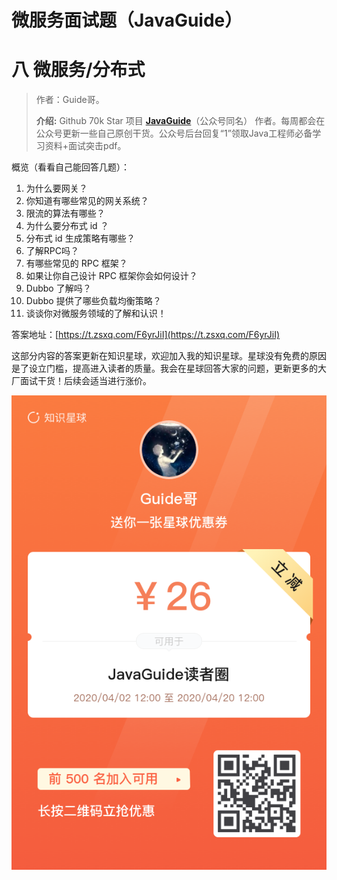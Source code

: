 <!--yml
category: 微服务
date: 0001-01-01 00:00:00
-->

# 微服务面试题（JavaGuide）

# 八 微服务/分布式

> 作者：Guide哥。
> 
> **介绍:** Github 70k Star 项目 **[JavaGuide](https://github.com/Snailclimb/JavaGuide)**（公众号同名） 作者。每周都会在公众号更新一些自己原创干货。公众号后台回复“1”领取Java工程师必备学习资料+面试突击pdf。

概览（看看自己能回答几题）：

1.  为什么要网关？
2.  你知道有哪些常见的网关系统？
3.  限流的算法有哪些？
4.  为什么要分布式 id ？
5.  分布式 id 生成策略有哪些？
6.  了解RPC吗？
7.  有哪些常见的 RPC 框架？
8.  如果让你自己设计 RPC 框架你会如何设计？
9.  Dubbo 了解吗？
10.  Dubbo 提供了哪些负载均衡策略？
11.  谈谈你对微服务领域的了解和认识！

答案地址：[https://t.zsxq.com/F6yrJiI](https://t.zsxq.com/F6yrJiI)

这部分内容的答案更新在知识星球，欢迎加入我的知识星球。星球没有免费的原因是了设立门槛，提高进入读者的质量。我会在星球回答大家的问题，更新更多的大厂面试干货！后续会适当进行涨价。

![](img/3b867a0c.png)